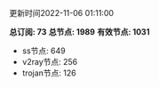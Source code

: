 更新时间2022-11-06 01:11:00

**总订阅: 73**
**总节点: 1989**
**有效节点: 1031**
- ss节点: 649
- v2ray节点: 256
- trojan节点: 126
